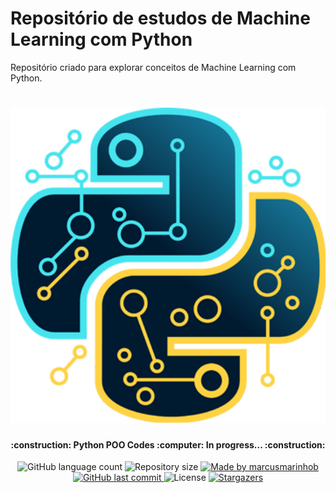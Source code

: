 # Repositório de estudos de Machine Learning com Python
Repositório criado para explorar conceitos de Machine Learning com Python.

<h1 align="center">
    <img alt="Python Codes" title="#PythonCodes" src="./python-ml-logo.png" width="600px" />
</h1>

<h4 align="center"> 
	:construction: Python POO Codes :computer: In progress... :construction:
</h4>
<p align="center">
  <img alt="GitHub language count" src="https://img.shields.io/github/languages/count/marcusmarinhob/dio-poo-com-python?color=306998">

  <img alt="Repository size" src="https://img.shields.io/github/repo-size/marcusmarinhob/dio-poo-com-python?color=FFD43B">
	
  <a href="https://www.linkedin.com/in/marcusmarinho/">
    <img alt="Made by marcusmarinhob" src="https://img.shields.io/badge/made%20by-marcusmarinhob-306998">
  </a>

  <a href="https://github.com/marcusmarinhob/dio-poo-com-python/commits/master">
    <img alt="GitHub last commit" src="https://img.shields.io/github/last-commit/marcusmarinhob/dio-poo-com-python?color=FFD43B">
  </a>

  <img alt="License" src="https://img.shields.io/badge/license-MIT-306998">
   <a href="https://github.com/marcusmarinhob/dio-poo-com-python/stargazers">
    <img alt="Stargazers" src="https://img.shields.io/github/stars/marcusmarinhob/dio-poo-com-python?style=social">
  </a>
</p>
